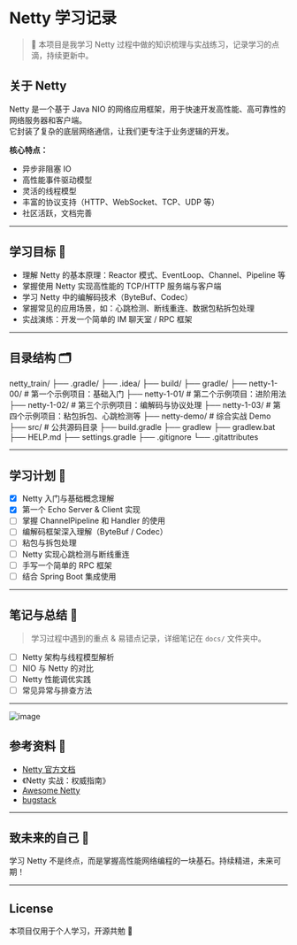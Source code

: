 # Netty 学习记录

> 📖 本项目是我学习 Netty 过程中做的知识梳理与实战练习，记录学习的点滴，持续更新中。

## 关于 Netty

Netty 是一个基于 Java NIO 的网络应用框架，用于快速开发高性能、高可靠性的网络服务器和客户端。  
它封装了复杂的底层网络通信，让我们更专注于业务逻辑的开发。

**核心特点：**
- 异步非阻塞 IO
- 高性能事件驱动模型
- 灵活的线程模型
- 丰富的协议支持（HTTP、WebSocket、TCP、UDP 等）
- 社区活跃，文档完善

---

## 学习目标 🎯

- 理解 Netty 的基本原理：Reactor 模式、EventLoop、Channel、Pipeline 等
- 掌握使用 Netty 实现高性能的 TCP/HTTP 服务端与客户端
- 学习 Netty 中的编解码技术（ByteBuf、Codec）
- 掌握常见的应用场景，如：心跳检测、断线重连、数据包粘拆包处理
- 实战演练：开发一个简单的 IM 聊天室 / RPC 框架

---

## 目录结构 🗂
netty_train/
├── .gradle/
├── .idea/
├── build/
├── gradle/
├── netty-1-00/           # 第一个示例项目：基础入门
├── netty-1-01/           # 第二个示例项目：进阶用法
├── netty-1-02/           # 第三个示例项目：编解码与协议处理
├── netty-1-03/           # 第四个示例项目：粘包拆包、心跳检测等
├── netty-demo/           # 综合实战 Demo
├── src/                  # 公共源码目录
├── build.gradle
├── gradlew
├── gradlew.bat
├── HELP.md
├── settings.gradle
├── .gitignore
└── .gitattributes

---

## 学习计划 📝

- [x] Netty 入门与基础概念理解
- [x] 第一个 Echo Server & Client 实现
- [ ] 掌握 ChannelPipeline 和 Handler 的使用
- [ ] 编解码框架深入理解（ByteBuf / Codec）
- [ ] 粘包与拆包处理
- [ ] Netty 实现心跳检测与断线重连
- [ ] 手写一个简单的 RPC 框架
- [ ] 结合 Spring Boot 集成使用

---

## 笔记与总结 📒

> 学习过程中遇到的重点 & 易错点记录，详细笔记在 `docs/` 文件夹中。

- [ ] Netty 架构与线程模型解析
- [ ] NIO 与 Netty 的对比
- [ ] Netty 性能调优实践
- [ ] 常见异常与排查方法

---

![image](https://github.com/user-attachments/assets/07ce2102-2eb3-4fe7-9f2a-b19331cfd0d3)


## 参考资料 🔗

- [Netty 官方文档](https://netty.io/wiki/)
- 《Netty 实战：权威指南》
- [Awesome Netty](https://github.com/hsll-net/awesome-netty)
- [bugstack](https://github.com/fuzhengwei/itstack-demo-netty)

---

## 致未来的自己 🧭

学习 Netty 不是终点，而是掌握高性能网络编程的一块基石。持续精进，未来可期！

---

## License

本项目仅用于个人学习，开源共勉 🌟
